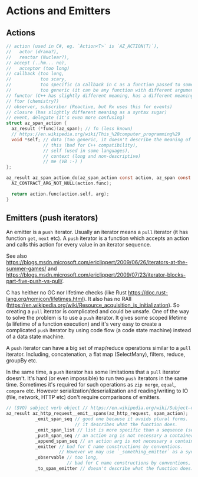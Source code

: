 # Actions and Emitters

## Actions

```c
// action (used in C#, eg. `Action<T>` is `AZ_ACTION(T)`),
//   actor (drama?),
//   reactor (Nuclear?),
// accept (..hm... no),
//   acceptor (too long)
// callback (too long,
//           too scary,
//           too specific (a callback in C as a function passed to some special functions with events) and
//           too generic (it can be any function with different arguments and parameter structure, eg, without self etc.),
// functor (C++ has slightly different meaning, has a different meaning in Theory of Category),
// ftor (chemistry?)
// observer, subscriber (Reactive, but Rx uses this for events)
// closure (has slightly different meaning as a syntax sugar)
// event, delegate (it's even more confusing)
struct az_span_action {
  az_result (*func)(az_span); // fn (less known)
  // https://en.wikipedia.org/wiki/This_%28computer_programming%29
  void *self; // data (too generic, it doesn't describe the meaning of the field),
              // this (bad for C++ compatibility),
              // self (used in some languages),
              // context (long and non-descriptive)
              // me (VB :-) )
};

az_result az_span_action_do(az_span_action const action, az_span const arg) {
  AZ_CONTRACT_ARG_NOT_NULL(action.func);

  return action.func(action.self, arg);
}
```

## Emitters (push iterators)

An emitter is a `push` iterator. Usually an iterator means a `pull` iterator (it has function `get`, `next` etc).
A `push` iterator is a function which accepts an action and calls this action for every value in an iterator sequence.

See also https://blogs.msdn.microsoft.com/ericlippert/2009/06/26/iterators-at-the-summer-games/ and
https://blogs.msdn.microsoft.com/ericlippert/2009/07/23/iterator-blocks-part-five-push-vs-pull/.

C has heither no GC nor lifetime checks (like Rust https://doc.rust-lang.org/nomicon/lifetimes.html). It also has no
RAII (https://en.wikipedia.org/wiki/Resource_acquisition_is_initialization). So creating a `pull` iterator is complicated and could be unsafe. One of the way to solve the problem is to use a `push` iterator. It gives some scoped lifetime (a lifetime of a function execution) and it's very easy to create a complicated `push` iterator by using code flow (a code state machine) instead of a data state machine.

A `push` iterator can have a big set of map/reduce operations similar to a `pull` iterator. Including, concatenation, a flat map (SelectMany), filters, reduce, groupBy etc.

In the same time, a `push` iterator has some limitations that a `pull` iterator doesn't. It's hard (or even impossible) to run two `push` iterators in the same time. Sometimes it's required for such operations as `zip merge`, `equal`, `compare` etc. However serialization/deserialization and reading/writing to IO (file, network, HTTP etc) don't require comparisons of emitters.

```c
// (SVO) subject verb object // https://en.wikipedia.org/wiki/Subject–verb–object
az_result az_http_request__emit__spans(az_http_request, span_action);
           _emit_span_seq // good one because it avoids plural forms.
                          // it describes what the function does.
           _emit_span_list // list is more specific than a sequence (seq).
           _push_span_seq // an action arg is not necessary a container.
           _append_span_seq // an action arg is not necessary a container.
           _emitter // bad for C name constructions by conventions.
                    // However we may use `_something_emitter` as a synonym for `..._emit_something_seq_action`
           _observable // too long,
                       // bad for C name constructions by conventions, Rx uses events which are slightly different
           _to_span_emitter // doesn't describe what the function does. It doesn't create an emitter, it emits.
```
